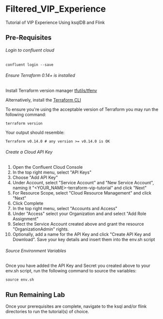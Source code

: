 # Filtered_VIP_Experience
Tutorial of VIP Experience Using ksqlDB and Flink 

## Pre-Requisites 

###### Login to confluent cloud 
```
confluent login --save
```

###### Ensure Terraform 0.14+ is installed

Install Terraform version manager [tfutils/tfenv](https://github.com/tfutils/tfenv)

Alternatively, install the [Terraform CLI](https://learn.hashicorp.com/tutorials/terraform/install-cli?_ga=2.42178277.1311939475.1662583790-739072507.1660226902#install-terraform)

To ensure you're using the acceptable version of Terraform you may run the following command:
```
terraform version
```
Your output should resemble: 
```
Terraform v0.14.0 # any version >= v0.14.0 is OK
```
###### Create a Cloud API Key 

1. Open the Confluent Cloud Console
2. In the top right menu, select "API Keys"
3. Choose "Add API Key"
4. Under Account, select "Service Account" and "New Service Account", naming it "<YOUR_NAME>-terraform-vip-tutorial" and click "Next"
5. For Resource Scope, select "Cloud Resource Management" and click "Next"
6. Click Complete
7. In the top right menu, select "Accounts and Access"
8. Under "Access" select your Organization and and select "Add Role Assignment"
9. Select the Service Account created above and grant the resource "OrganizationAdmin" rights.
10. Optionally, add a name for the API Key and click "Create API Key and Download". Save your key details and insert them into the env.sh script

###### Source Environment Variables 

Once you have added the API Key and Secret you created above to your env.sh script, run the following command to source the variables: 
```
source env.sh
```

## Run Remaining Lab 

Once your prerequisites are complete, navigate to the ksql and/or flink directories to run the tutorial(s) of choice. 


